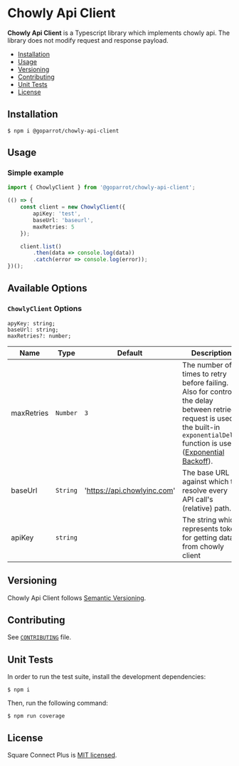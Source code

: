 # Chowly Api Client

**Chowly Api Client** is a Typescript library which implements chowly api.
The library does not modify request and response payload.

*   [Installation](#installation)
*   [Usage](#usage)
*   [Versioning](#versioning)
*   [Contributing](#contributing)
*   [Unit Tests](#unit-tests)
*   [License](#license)

## Installation

    $ npm i @goparrot/chowly-api-client

## Usage

### Simple example

```typescript
import { ChowlyClient } from '@goparrot/chowly-api-client';

(() => {
    const client = new ChowlyClient({
        apiKey: 'test',
        baseUrl: 'baseurl',
        maxRetries: 5
    });

    client.list()
        .then(data => console.log(data))
        .catch(error => console.log(error));
})();
```

## Available Options

### `ChowlyClient` Options
    apyKey: string;
    baseUrl: string;
    maxRetries?: number;

| Name           | Type       | Default            | Description                                                                                                                                                                                                                                                           |
| -------------- | ---------- | ------------------ | -------------------------------------------------------------------------------------------------------------------------------------------------------------------------------------------------------------------------------------------                           |
| maxRetries     | `Number`   | `3`                | The number of times to retry before failing. Also for control the delay between retried request is used the built-in `exponentialDelay` function is used ([Exponential Backoff](https://developers.google.com/analytics/devguides/reporting/core/v3/errors#backoff)). |
| baseUrl        | `String`  | 'https://api.chowlyinc.com' | The base URL against which to resolve every API call's (relative) path.                                                                                                                                                                                       |
| apiKey | `string` | | The string which represents token for getting data from chowly client                                                                                                                                                                                                                              |

## Versioning

Chowly Api Client follows [Semantic Versioning](http://semver.org/).

## Contributing

See [`CONTRIBUTING`](https://github.com/goparrot/chowly-api-client/blob/master/CONTRIBUTING.md#contributing) file.

## Unit Tests

In order to run the test suite, install the development dependencies:

    $ npm i

Then, run the following command:

    $ npm run coverage

## License

Square Connect Plus is [MIT licensed](LICENSE).
